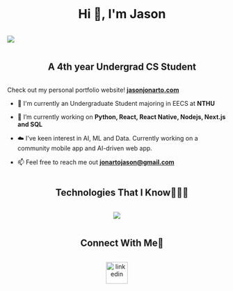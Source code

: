 

<!--h1 without bottom border-->
<div id="user-content-toc">
  <ul align="center">
    <summary><h1 style="display: inline-block">Hi 👋, I'm Jason</h1></summary>
  </ul>
</div>

![](https://komarev.com/ghpvc/?username=poxad&label=PROFILE+VIEWS)


<!--h2 without bottom border-->
<div id="user-content-toc">
  <ul align="center">
    <summary><h2 style="display: inline-block">A 4th year Undergrad CS Student</h2></summary>
  </ul>
</div>

Check out  my personal portfolio website! 
<a href="jasonjonarto.com" target="blank">**jasonjonarto.com**</a>

<!--Intro start-->
- 🏫 I'm currently an Undergraduate Student majoring in EECS at **NTHU**

- 🔭 I’m currently working on **Python, React, React Native, Nodejs, Next.js and SQL**

- ☁️ I've keen interest in AI, ML and Data. Currently working on a community mobile app and AI-driven web app.

- 📫 Feel free to reach me out **jonartojason@gmail.com**
<!--Intro end-->


</p>        
<!--- stats (end) -->


<!--h1 without bottom border-->
<div id="user-content-toc">
  <ul align="center">
    <summary><h2 style="display: inline-block">Technologies That I Know👨🏻‍💻</h2></summary>
  </ul>
</div>
<!--tech stack icons-->
<p align="center">
  <a href="https://skillicons.dev">
    <img src="https://skillicons.dev/icons?i=git,cpp,css,prisma,figma,firebase,redis,github,html,js,linux,md,materialui,mongodb,mysql,nextjs,nodejs,postman,py,react,redux,tailwind,ts,vscode&perline=14" />
  </a>
</p>


<!-- Connect with me -->
<!--h2 without bottom border-->
<div id="user-content-toc">
  <ul align="center">
    <summary><h2 style="display: inline-block">Connect With Me🤝</h2></summary>
  </ul>
</div>

<!--icons and links-->
<p align="center">
<a href="https://www.linkedin.com/in/jasonjonarto/" target="blank"><img align="center" src="https://user-images.githubusercontent.com/88904952/234979284-68c11d7f-1acc-4f0c-ac78-044e1037d7b0.png" alt="linkedin" height="50" width="50" /></a>
  
</p>


